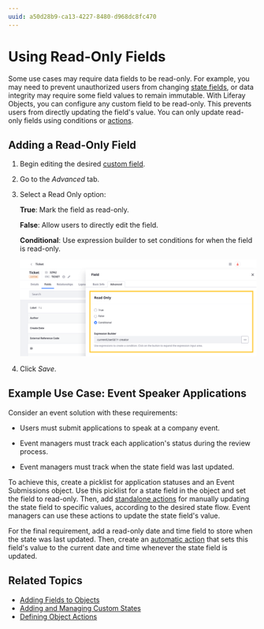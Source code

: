 ```yaml
---
uuid: a50d28b9-ca13-4227-8480-d968dc8fc470
---
```

# Using Read-Only Fields

Some use cases may require data fields to be read-only. For example, you may need to prevent unauthorized users from changing [state fields](./adding-and-managing-custom-states.md), or data integrity may require some field values to remain immutable. With Liferay Objects, you can configure any custom field to be read-only. This prevents users from directly updating the field's value. You can only update read-only fields using conditions or [actions](../actions.md).

## Adding a Read-Only Field

1. Begin editing the desired [custom field](./adding-fields-to-objects.md).

1. Go to the *Advanced* tab.

1. Select a Read Only option:

   **True**: Mark the field as read-only.

   **False**: Allow users to directly edit the field.

   **Conditional**: Use expression builder to set conditions for when the field is read-only.

   ![Select a Read Only option: true, false, or conditional.](./using-read-only-fields/images/01.png)

1. Click *Save*.

## Example Use Case: Event Speaker Applications

Consider an event solution with these requirements:

* Users must submit applications to speak at a company event.

* Event managers must track each application's status during the review process.

* Event managers must track when the state field was last updated.

To achieve this, create a picklist for application statuses and an Event Submissions object. Use this picklist for a state field in the object and set the field to read-only. Then, add [standalone actions](../actions/using-manual-actions.md) for manually updating the state field to specific values, according to the desired state flow. Event managers can use these actions to update the state field's value.

For the final requirement, add a read-only date and time field to store when the state was last updated. Then, create an [automatic action](../actions/defining-object-actions.md) that sets this field's value to the current date and time whenever the state field is updated.

## Related Topics

* [Adding Fields to Objects](./adding-fields-to-objects.md)
* [Adding and Managing Custom States](./adding-and-managing-custom-states.md)
* [Defining Object Actions](../actions/defining-object-actions.md)
